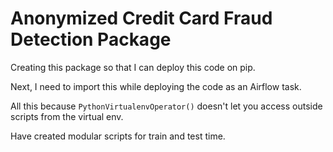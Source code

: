 # Anonymized Credit Card Fraud Detection Package

Creating this package so that I can deploy this code on pip.

Next, I need to import this while deploying the code as an Airflow task.

All this because `PythonVirtualenvOperator()` doesn't let you access outside scripts from the virtual env.

Have created modular scripts for train and test time.